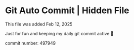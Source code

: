 # Git Auto Commit | Hidden File

This file was added Feb 12, 2025

Just for fun and keeping my daily git commit active 🤪

commit number: 497949

